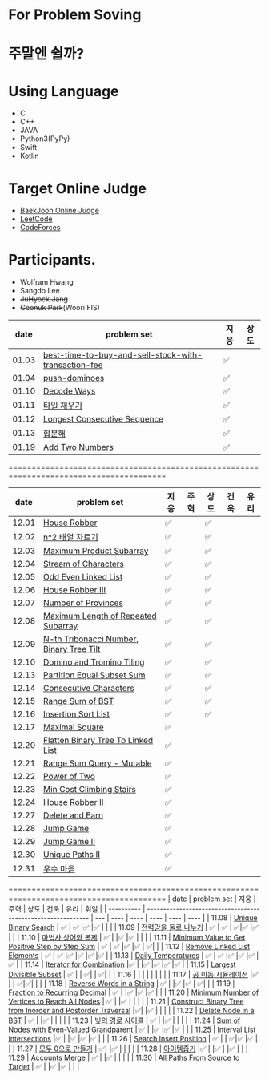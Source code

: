 # For Problem Soving

# 주말엔 쉴까?

# Using Language
- C
- C++
- JAVA
- Python3(PyPy)
- Swift
- Kotlin

# Target Online Judge
- [BaekJoon Online Judge](https://www.acmicpc.net/)
- [LeetCode](https://leetcode.com/)
- [CodeForces](https://codeforces.com/)

# Participants.
- Wolfram Hwang
- Sangdo Lee
- ~~JuHyock Jang~~
- ~~Geonuk Park~~(Woori FIS)


| date       | problem set                                                                | 지웅 | 상도 |
| ---------- | -------------------------------------------------------------------------- | --- | ---- |
| 01.03      | [best-time-to-buy-and-sell-stock-with-transaction-fee](https://leetcode.com/problems/best-time-to-buy-and-sell-stock-with-transaction-fee/) | ✅| | 
| 01.04      | [push-dominoes](https://leetcode.com/problems/push-dominoes/) | ✅ | |
| 01.10      | [Decode Ways](https://leetcode.com/problems/decode-ways/) | ✅| |
| 01.11      | [타일 채우기](https://www.acmicpc.net/problem/2133) | ✅| |
| 01.12      | [Longest Consecutive Sequence](https://leetcode.com/problems/longest-consecutive-sequence/) | ✅| |
| 01.13      | [합분해](https://www.acmicpc.net/problem/2225) | ✅| |
| 01.19      | [Add Two Numbers](https://leetcode.com/problems/add-two-numbers/) | ✅| |

========================================================================================

| date       | problem set                                                                | 지웅 | 주혁 | 상도 |  건욱 | 유리 |
| ---------- | -------------------------------------------------------------------------- | --- | ---- | ---- | ---- | ---- |
| 12.01      | [House Robber](https://leetcode.com/problems/house-robber/)                | ✅ | |✅ | | |
| 12.02      | [n^2 배열 자르기](https://programmers.co.kr/learn/courses/30/lessons/87390) | ✅ | | ✅| | |
| 12.03      | [Maximum Product Subarray](https://leetcode.com/problems/maximum-product-subarray/) | ✅| |✅ | | |
| 12.04      | [Stream of Characters](https://leetcode.com/problems/stream-of-characters/) | ✅| |✅ | | |
| 12.05      | [Odd Even Linked List](https://leetcode.com/problems/odd-even-linked-list/) | ✅| |✅ | | |
| 12.06      | [House Robber III](https://leetcode.com/problems/house-robber-iii/) | ✅| |✅ | | |
| 12.07      | [Number of Provinces](https://leetcode.com/problems/number-of-provinces/) | ✅| |✅ | | |
| 12.08      | [Maximum Length of Repeated Subarray](https://leetcode.com/problems/maximum-length-of-repeated-subarray/) | ✅| |✅ | | |
| 12.09      | [N-th Tribonacci Number](https://leetcode.com/problems/n-th-tribonacci-number/), [Binary Tree Tilt](https://leetcode.com/problems/binary-tree-tilt/) | ✅| |✅ | | |
| 12.10      | [Domino and Tromino Tiling](https://leetcode.com/problems/domino-and-tromino-tiling/)  | ✅| |✅ | | |
| 12.13      | [Partition Equal Subset Sum](https://leetcode.com/problems/partition-equal-subset-sum/) | ✅| |✅ | | |
| 12.14      | [Consecutive Characters](https://leetcode.com/problems/consecutive-characters/) | ✅| |✅ | | |
| 12.15      | [Range Sum of BST](https://leetcode.com/problems/range-sum-of-bst/) | ✅| |✅ | | |
| 12.16      | [Insertion Sort List](https://leetcode.com/problems/insertion-sort-list/) | ✅| |✅ | | |
| 12.17      | [Maximal Square](https://leetcode.com/problems/maximal-square/) | ✅| | | | |
| 12.20      | [Flatten Binary Tree To Linked List](https://leetcode.com/problems/flatten-binary-tree-to-linked-list/) | ✅ | | | | |
| 12.21      | [Range Sum Query - Mutable](https://leetcode.com/problems/range-sum-query-mutable/) | ✅| | | | |
| 12.22      | [Power of Two](https://leetcode.com/problems/power-of-two/) | ✅| | | | |
| 12.23      | [Min Cost Climbing Stairs](https://leetcode.com/problems/min-cost-climbing-stairs/) | ✅| | | | |
| 12.24      | [House Robber II](https://leetcode.com/problems/house-robber-ii/) | ✅| | | | |
| 12.27      | [Delete and Earn](https://leetcode.com/problems/delete-and-earn/) | ✅| | | | |
| 12.28      | [Jump Game](https://leetcode.com/problems/jump-game/) | ✅| | | | |
| 12.29      | [Jump Game II](https://leetcode.com/problems/jump-game-ii/) | ✅| | | | |
| 12.30      | [Unique Paths II](https://leetcode.com/problems/unique-paths-ii/) | ✅| | | | |
| 12.31      | [우수 마을](https://www.acmicpc.net/problem/1949) | ✅| | | | |


========================================================================================
| date       | problem set                                                  | 지웅 | 주혁 | 상도 |  건욱 | 유리 | 휘일 |
| ---------- | ------------------------------------------------------------ | --- | ---- | ---- | ---- | ---- | ---- |
| 11.08      | [Unique Binary Search](https://leetcode.com/problems/unique-binary-search-trees/)   | ✅ | ✅ |✅ |✅   |  |  |
| 11.09      | [전력망을 둘로 나누기](https://programmers.co.kr/learn/courses/30/lessons/86971)   | ✅ | ✅ | ✅|✅ |✅ |  |
| 11.10      | [마법사 상어와 복제](https://www.acmicpc.net/problem/23290) | ✅ |  |✅ |✅  | |  |
| 11.11      | [Minimum Value to Get Positive Step by Step Sum](https://leetcode.com/problems/minimum-value-to-get-positive-step-by-step-sum/) | ✅ | ✅ |✅ |✅  | ✅|  |
| 11.12      | [Remove Linked List Elements](https://leetcode.com/problems/remove-linked-list-elements/) | ✅ | ✅ |✅ |✅  |✅ |✅ |
| 11.13      | [Daily Temperatures](https://leetcode.com/problems/daily-temperatures/) | ✅ | ✅ |✅ |✅ |✅ |✅ |
| 11.14      | [Iterator for Combination](https://leetcode.com/problems/iterator-for-combination/) |✅ | |✅ |✅ |✅ |✅ |
| 11.15      | [Largest Divisible Subset](https://leetcode.com/problems/largest-divisible-subset/) | ✅ | | ✅| | ✅| |
| 11.16      | []() | | | | | | |
| 11.17      | [공 이동 시뮬레이션](https://programmers.co.kr/learn/courses/30/lessons/87391) |✅ | | ✅|✅| | |
| 11.18      | [Reverse Words in a String](https://leetcode.com/problems/reverse-words-in-a-string/) | ✅ | |✅  |✅ | ✅| |
| 11.19      | [Fraction to Recurring Decimal](https://leetcode.com/problems/fraction-to-recurring-decimal/) | ✅ | |✅ |✅ |✅ | |
| 11.20      | [Minimum Number of Vertices to Reach All Nodes](https://leetcode.com/problems/minimum-number-of-vertices-to-reach-all-nodes/) | ✅ | |✅ | | | |
| 11.21      | [Construct Binary Tree from Inorder and Postorder Traversal](https://leetcode.com/problems/construct-binary-tree-from-inorder-and-postorder-traversal/) |✅| |✅ | | | |
| 11.22      | [Delete Node in a BST](https://leetcode.com/problems/delete-node-in-a-bst/) | ✅ | |✅ | | | |
| 11.23      | [빛의 경로 사이클](https://programmers.co.kr/learn/courses/30/lessons/86052) | ✅ | |✅ | | | |
| 11.24      | [Sum of Nodes with Even-Valued Grandparent](https://leetcode.com/problems/sum-of-nodes-with-even-valued-grandparent/) | ✅ | |✅ |✅ |✅ | |
| 11.25      | [Interval List Intersections](https://leetcode.com/problems/interval-list-intersections/) |✅ | |✅ |✅ |✅ | |
| 11.26      | [Search Insert Position](https://leetcode.com/problems/search-insert-position/) | ✅ | | ✅|✅ |✅ | |
| 11.27      | [모두 0으로 만들기](https://programmers.co.kr/learn/courses/30/lessons/76503) | ✅| |✅ | | | |
| 11.28      | [아이템줍기](https://programmers.co.kr/learn/courses/30/lessons/87694) |✅ | |✅ | |✅ | |
| 11.29      | [Accounts Merge](https://leetcode.com/problems/accounts-merge/) | ✅ | |✅ | | | |
| 11.30      | [All Paths From Source to Target](https://leetcode.com/problems/all-paths-from-source-to-target/) | ✅ | |✅ |✅ | | |

